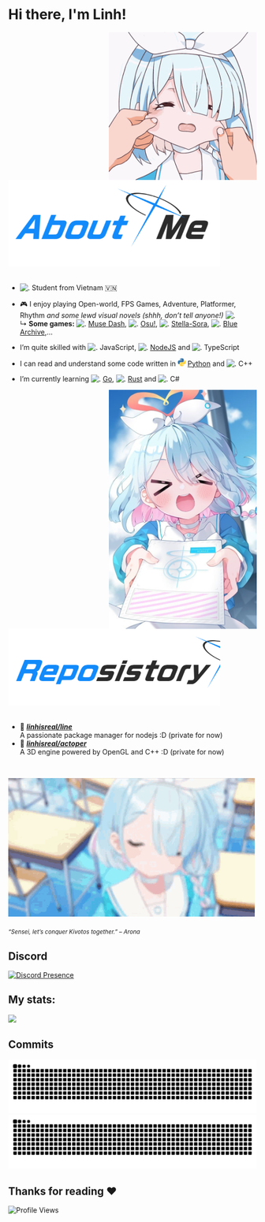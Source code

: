 # Hi there, I'm Linh! 
<div>
<img src="images/arona_face.gif" width="300" align="right" />
<br/>
<img src="images/logo-ab.png" width="430" />
<br/>
<br/>

- <img src="https://i.imgur.com/3KyfuCu.png" alt="." width="16" height="16"/> Student from Vietnam 🇻🇳  
- 🎮 I enjoy playing Open-world, FPS Games, Adventure, Platformer, Rhythm *and some lewd visual novels (shhh, don’t tell anyone!)* <img src="https://i.imgur.com/YN1z4ON.png" alt="."/>    
  ↳ **Some games:** <img src="https://i.imgur.com/E7EUUH3.png" alt="." width="16" height="16"/> [Muse Dash](https://store.steampowered.com/app/774171/Muse_Dash/), <img src="https://i.ppy.sh/013ed2c11b34720790e74035d9f49078d5e9aa64/68747470733a2f2f6f73752e7070792e73682f77696b692f696d616765732f4272616e645f6964656e746974795f67756964656c696e65732f696d672f75736167652d66756c6c2d636f6c6f75722e706e67" alt="." width="16" height="16"/> [Osu!](https://osu.ppy.sh/), <img src="https://i.imgur.com/QK1E4kB.png" alt="." width="16" height="16"/> [Stella-Sora](images/stella_sora.png), <img src="https://i.imgur.com/qbjSWml.png" alt="." width="16" height="16"/> [Blue Archive](images/ba.png),...

- I’m quite skilled with <img src="https://i.imgur.com/Xjb867j.png" alt="." width="16" height="16"/> JavaScript, <img src="https://i.imgur.com/eZxBcrA.png" alt="." width="16" height="16"/> [NodeJS](https://nodejs.org/) and <img src="https://www.typescriptlang.org/favicon-32x32.png" alt="." width="16" height="16"/> TypeScript  
- I can read and understand some code written in <img src="https://raw.githubusercontent.com/brand-icons/brands/66a515d0afc1bdf9cd308a9ae8d85e1bd23a4d97/icons/color/python.svg" alt="." width="16" height="16"/> [Python](https://www.python.org/) and <img src="https://i.imgur.com/qgdFuhG.png" alt="." width="16" height="16"/> C++  
- I’m currently learning <img src="https://go.dev/images/favicon-gopher.png" alt="." width="16" height="16"/> [Go](https://go.dev/), <img src="https://cdn.simpleicons.org/rust/DEA584" alt="." width="16" height="16"/> [Rust](https://rust-lang.org/) and <img src="https://dotnet.microsoft.com/favicon.ico" alt="." width="16" height="16"/> C#
  
<img src="images/arona_body.png" width="300" align="right" />
<br/>
<img src="images/repo.png" width="430" />
<br/>
<br/>

- 📘 [***linhisreal/line***](https://github.com/linhisreal/line) <br/>
  A passionate package manager for nodejs :D (private for now)
- 📗 [***linhisreal/actoper***](https://github.com/linhisreal/actoper) <br/>
  A 3D engine powered by OpenGL and C++ :D (private for now)

<br/>

<img src="images/arona_banner.gif" width="500" /><br/>

<sub> *“Sensei, let’s conquer Kivotos together.” – Arona* </sub>
</div>

## Discord
[![Discord Presence](https://lanyard.cnrad.dev/api/1330792641754828822?idleMessage=Im%20chilling&showDisplayName=true&bg=E0FFFF)](https://discord.com/users/1330792641754828822)

## My stats:

<p>
  <a href="/"  align="left">
  <img width="auto" src="https://github-readme-stats.vercel.app/api?username=linhisreal&theme=catppuccin_latte&show_icons=true"/>
  </a>
</p>

## Commits

![github contribution grid snake animation](https://raw.githubusercontent.com/linhisreal/linhisreal/output/github-contribution-grid-snake-dark.svg#gh-dark-mode-only)  
![github contribution grid snake animation](https://raw.githubusercontent.com/linhisreal/linhisreal/output/github-contribution-grid-snake.svg#gh-light-mode-only)

## Thanks for reading ❤️
![Profile Views](https://komarev.com/ghpvc/?username=linhisreal&color=blue)
